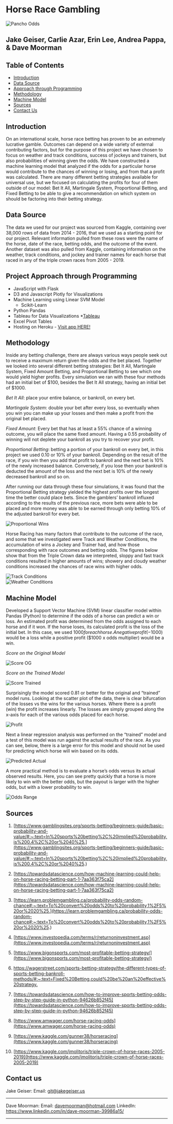 # Horse Race Gambling

![Pancho Odds](static/images/ponchofood.jpg)

## Jake Geiser, Carlie Azar, Erin Lee, Andrea Pappa, & Dave Moorman

## Table of Contents
- [Introduction](#introduction)
- [Data Source](#data-source)
- [Approach through Programming](#project-approach-through-programming)
- [Methodology](#methodology)
- [Machine Model](#machine-model)
- [Sources](#sources)
- [Contact Us](#contact-us)


## Introduction
On an international scale, horse race betting has proven to be an extremely lucrative gamble. Outcomes can depend on a wide variety of external contributing factors, but for the purpose of this project we have chosen to focus on weather and track conditions, success of jockeys and trainers, but also probabilities of winning given the odds. We have constructed a machine learning model that analyzed if the odds for a particular horse would contribute to the chances of winning or losing, and from that a profit was calculated. There are many different betting strategies available for universal use, but we focused on calculating the profits for four of them outside of our model: Bet It All, Martingale System, Proportional Betting, and Fixed Betting to be able to give a recommendation on which system on should be factoring into their betting strategy.

## Data Source
The data we used for our project was sourced from Kaggle, containing over 38,000 rows of data from 2014 - 2016, that we used as a starting point for our project. Relevant information pulled from these rows were the name of the horse, date of the race, betting odds, and the outcome of the event. 
Another dataset was also pulled from Kaggle, containing information on the weather, track conditions, and jockey and trainer names for each horse that raced in any of the triple crown races from 2005 - 2019.

## Project Approach through Programming
* JavaScript with Flask
* D3 and Javascript Plotly for Visualizations
* Machine Learning using Linear SVM Model
  * Scikit-Learn
* Python Pandas
* Tableau for Data Visualizations
   *[Tableau](https://public.tableau.com/profile/david.moorman#!/vizhome/HorseRacingOddsBetting/OddsforBestChancetoWin?publish=yes)   
* Excel Pivot Tables
* Hosting on Heroku - <a href=https://final-jockey.herokuapp.com>Visit app HERE!</a>

## Methodology
Inside any betting challenge, there are always various ways people seek out to receive a maximum return given the odds and the bet placed. Together we looked into several different betting strategies: Bet It All, Martingale System, Fixed Amount Betting, and Proportional Betting to see which one would yield higher profits. Every simulation we ran with these four methods had an initial bet of $100, besides the Bet It All strategy, having an initial bet of $1000.

*Bet It All*: place your entire balance, or bankroll, on every bet.

*Martingale System*: double your bet after every loss, so eventually when you win you can make up your losses and then make a profit from the original bet placed.

*Fixed Amount*: Every bet that has at least a 55% chance of a winning outcome, you will place the same fixed amount. Having a 0.55 probability of winning will not deplete your bankroll as you try to recover your profit. 

*Proportional Betting*: betting a portion of your bankroll on every bet, in this project we used 0.10 or 10% of your bankroll. Depending on the result of the race, if you win then you add that profit to bankroll and the next bet is 10% of the newly increased balance. Conversely, if you lose then your bankroll is deducted the amount of the loss and the next bet is 10% of the newly decreased bankroll and so on. 

After running our data through these four simulations, it was found that the Proportional Betting strategy yielded the highest profits over the longest time the better could place bets. Since the gamblers’ bankroll influxed according to the results of the previous race, more bets were able to be placed and more money was able to be earned through only betting 10% of the adjusted bankroll for every bet.

![Proportional Wins](static/images/proportionalwin.png)

Horse Racing has many factors that contribute to the outcome of the race, and some that we investigated were Track and Weather Conditions, the accumulation of wins a Jockey and Trainer had, and how those corresponding with race outcomes and betting odds. The figures below show that from the Triple Crown data we interpreted, sloppy and fast track conditions resulted in higher amounts of wins; showery and cloudy weather conditions increased the chances of race wins with higher odds. 

![Track Conditions](static/images/Sheet7.png)  
![Weather Conditions](static/images/Sheet6.png)
  
## Machine Model
Developed a Support Vector Machine (SVM) linear classifier model within Pandas (Python) to determine if the odds of a horse can predict a win or loss.  An estimated profit was determined from the odds assigned to each horse and if it won.  If the horse loses, its calculated profit is the loss of the initial bet.  In this case, we used $1000 for each horse.  A negative profit (-$1000) would be a loss while a positive profit ($1000 x odds multiplier) would be a win.

_Score on the Original Model_

![Score OG](static/images/score_OG.png)
  
_Score on the Trained Model_

![Score Trained](static/images/score_trained.png)
  
Surprisingly the model scored 0.81 or better for the original and “trained” model runs.  Looking at the scatter plot of the data, there is clear bifurcation of the losses vs the wins for the various horses.  Where there is a profit (win) the profit increases linearly.  The losses are simply grouped along the x-axis for each of the various odds placed for each horse.

![Profit](static/images/profit.png)
  
Next a linear regression analysis was performed on the “trained” model and a test of this model was run against the actual results of the race.  As you can see, below, there is a large error for this model and should not be used for predicting which horse will win based on its odds.

![Predicted Actual](static/images/predict_actual.png)
  
A more practical method is to evaluate a horse’s odds versus its actual observed results.  Here, you can see pretty quickly that a horse is more likely to win with the better odds, but the payout is larger with the higher odds, but with a lower probability to win.

![Odds Range](static/images/odds_range.png)
  


## Sources
1. [https://www.gamblingsites.org/sports-betting/beginners-guide/basic-probability-and-value/#:~:text=In%20sports%20betting%2C%20implied%20probability,is%200.4%2C%20or%2040%25.](https://www.gamblingsites.org/sports-betting/beginners-guide/basic-probability-and-value/#:~:text=In%20sports%20betting%2C%20implied%20probability,is%200.4%2C%20or%2040%25.)

2. [https://towardsdatascience.com/how-machine-learning-could-help-on-horse-racing-betting-part-1-7aa363f75ca2](https://towardsdatascience.com/how-machine-learning-could-help-on-horse-racing-betting-part-1-7aa363f75ca2)

3. [https://learn.problemgambling.ca/probability-odds-random-chance#:~:text=To%20convert%20odds%20to%20probability,1%2F5%20or%2020%25.](https://learn.problemgambling.ca/probability-odds-random-chance#:~:text=To%20convert%20odds%20to%20probability,1%2F5%20or%2020%25.)

4. [https://www.investopedia.com/terms/r/returnoninvestment.asp](https://www.investopedia.com/terms/r/returnoninvestment.asp)

5. [https://www.bigonsports.com/most-profitable-betting-strategy/](https://www.bigonsports.com/most-profitable-betting-strategy/)

6. [https://wagerstreet.com/sports-betting-strategy/the-different-types-of-sports-betting-bankroll-methods/#:~:text=Fixed%20Betting,could%20be%20an%20effective%20strategy. ](https://wagerstreet.com/sports-betting-strategy/the-different-types-of-sports-betting-bankroll-methods/#:~:text=Fixed%20Betting,could%20be%20an%20effective%20strategy.)

7. [https://towardsdatascience.com/how-to-improve-sports-betting-odds-step-by-step-guide-in-python-94626b852f45](https://towardsdatascience.com/how-to-improve-sports-betting-odds-step-by-step-guide-in-python-94626b852f45)

8. [https://www.amwager.com/horse-racing-odds](https://www.amwager.com/horse-racing-odds)

9. [https://www.kaggle.com/gunner38/horseracing](https://www.kaggle.com/gunner38/horseracing)

10. [https://www.kaggle.com/jmolitoris/triple-crown-of-horse-races-2005-2019](https://www.kaggle.com/jmolitoris/triple-crown-of-horse-races-2005-2019)


## Contact us
Jake Geiser: Email: git@jakegeiser.us <hr>
Dave Moorman: Email: davemoorman@hotmail.com LinkedIn: https://www.linkedin.com/in/dave-moorman-39986a15/ <hr>


